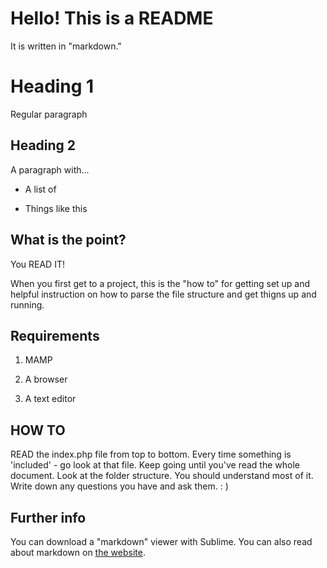 
# Hello! This is a README

It is written in "markdown."

# Heading 1

Regular paragraph

## Heading 2

A paragraph with...

* A list of

* Things like this

## What is the point?

You READ IT!

When you first get to a project, this is the "how to" for getting set up and helpful instruction on how to parse the file structure and get thigns up and running.

## Requirements

1. MAMP

2. A browser

3. A text editor

## HOW TO

READ the index.php file from top to bottom. Every time something is 'included' - go look at that file. Keep going until you've read the whole document. Look at the folder structure. You should understand most of it. Write down any questions you have and ask them. : )

## Further info

You can download a "markdown" viewer with Sublime. You can also read about markdown on [the website](https://daringfireball.net/projects/markdown/).
